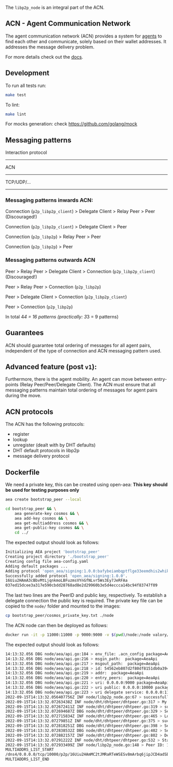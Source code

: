 
The `libp2p_node` is an integral part of the ACN.

## ACN - Agent Communication Network

The agent communication network (ACN) provides a system for [agents](https://github.com/valory-xyz/open-aea) 
to find each other and communicate, solely based on their wallet addresses. 
It addresses the message delivery problem.

For more details check out the [docs](https://valory-xyz.github.io/open-aea/acn/).

## Development

To run all tests run:

``` bash
make test
```

To lint:

``` bash
make lint
```

For mocks generation:
check https://github.com/golang/mock

## Messaging patterns

Interaction protocol
___
ACN
___
TCP/UDP/...
___

### Messaging patterns inwards ACN:


Connection (`p2p_libp2p_client`) > Delegate Client > Relay Peer > Peer (Discouraged!)

Connection (`p2p_libp2p_client`)  > Delegate Client > Peer

Connection (`p2p_libp2p`) > Relay Peer > Peer

Connection (`p2p_libp2p`) > Peer


### Messaging patterns outwards ACN


Peer > Relay Peer > Delegate Client > Connection (`p2p_libp2p_client`) (Discouraged!)

Peer > Relay Peer > Connection (`p2p_libp2p`)

Peer > Delegate Client > Connection (`p2p_libp2p_client`)

Peer > Connection (`p2p_libp2p`)


In total 4*4 = 16 patterns (practically: 3*3 = 9 patterns)

## Guarantees

ACN should guarantee total ordering of messages for all agent pairs, independent of the type of connection and ACN messaging pattern used.

## Advanced feature (post `v1`):

Furthermore, there is the agent mobility. An agent can move between entry-points (Relay Peer/Peer/Delegate Client). The ACN must ensure that all messaging patterns maintain total ordering of messages for agent pairs during the move.

## ACN protocols

The ACN has the following protocols:

- register
- lookup
- unregister (dealt with by DHT defaults)
- DHT default protocols in libp2p
- message delivery protocol

## Dockerfile

We need a private key, this can be created using open-aea:
**This key should be used for testing purposes only**

```bash
aea create bootstrap_peer --local

cd bootstrap_peer && \
    aea generate-key cosmos && \
    aea add-key cosmos && \
    aea get-multiaddress cosmos && \
    aea get-public-key cosmos && \
    cd ../
```

The expected output should look as follows:

```bash
Initializing AEA project 'bootstrap_peer'
Creating project directory './bootstrap_peer'
Creating config file aea-config.yaml
Adding default packages ...
Adding protocol 'open_aea/signing:1.0.0:bafybeiambqptflge33eemdhis2whik67hjplfnqwieoa6wblzlaf7vuo44'...
Successfully added protocol 'open_aea/signing:1.0.0'.
16Uiu2HAmA3cBbvMtLjqnkmoLBFuzmsVYnGfNLvr5Ws3Ey7JeRFAa
037ed15dcee3a317e590cbdd28768ad8e2d29960b3e5d4eccca14bc94f83747f09
```

The last two lines are the PeerID and public key, respectively.
To establish a delegate connection the public key is required.
The private key file can be copied to the `node/` folder and mounted to the images:
```bash
cp bootstrap_peer/cosmos_private_key.txt ./node
```

The ACN node can then be deployed as follows:
```bash
docker run -it -p 11000:11000 -p 9000:9000 -v $(pwd)/node:/node valory/acn-node:v0.1.0 --key-file /node/cosmos_private_key.txt --uri 0.0.0.0:9000 --uri-external 0.0.0.0:10000 --uri-delegate 0.0.0.0:11000
```

The expected output should look as follows:
```bash
14:13:32.056 DBG node/aea/api.go:184 > env_file: .acn_config package=AeaApi
14:13:32.056 DBG node/aea/api.go:216 > msgin_path:  package=AeaApi
14:13:32.056 DBG node/aea/api.go:217 > msgout_path:  package=AeaApi
14:13:32.056 DBG node/aea/api.go:218 > id: 54562eb807d2f80df8151db0a394cac72e16435a5f64275c277cae70308e8b24 package=AeaApi
14:13:32.056 DBG node/aea/api.go:219 > addr:  package=AeaApi
14:13:32.056 DBG node/aea/api.go:220 > entry_peers:  package=AeaApi
14:13:32.056 DBG node/aea/api.go:221 > uri: 0.0.0.0:9000 package=AeaApi
14:13:32.056 DBG node/aea/api.go:222 > uri public: 0.0.0.0:10000 package=AeaApi
14:13:32.056 DBG node/aea/api.go:223 > uri delegate service: 0.0.0.0:11000 package=AeaApi
2022-09-15T14:13:32.056407756Z INF node/libp2p_node.go:67 > successfully initialized API to AEA!
2022-09-15T14:13:32.07263438Z INF node/dht/dhtpeer/dhtpeer.go:317 > My Peer ID is 16Uiu2HAmMC2tJMRaRTeWSESv8mArbq6jipJCD4adSBcBLsbc7cSL package=DHTPeer peerid=16Uiu2HAmMC2tJMRaRTeWSESv8mArbq6jipJCD4adSBcBLsbc7cSL
2022-09-15T14:13:32.072672411Z INF node/dht/dhtpeer/dhtpeer.go:319 > successfully created libp2p node! package=DHTPeer peerid=16Uiu2HAmMC2tJMRaRTeWSESv8mArbq6jipJCD4adSBcBLsbc7cSL
2022-09-15T14:13:32.072694687Z DBG node/dht/dhtpeer/dhtpeer.go:329 > Setting /aea-register/0.1.0 stream... package=DHTPeer peerid=16Uiu2HAmMC2tJMRaRTeWSESv8mArbq6jipJCD4adSBcBLsbc7cSL
2022-09-15T14:13:32.072715834Z INF node/dht/dhtpeer/dhtpeer.go:465 > Load records from store ./agent_records_store_16Uiu2HAmMC2tJMRaRTeWSESv8mArbq6jipJCD4adSBcBLsbc7cSL package=DHTPeer peerid=16Uiu2HAmMC2tJMRaRTeWSESv8mArbq6jipJCD4adSBcBLsbc7cSL
2022-09-15T14:13:32.07279851Z INF node/dht/dhtpeer/dhtpeer.go:375 > successfully loaded 0 agents package=DHTPeer peerid=16Uiu2HAmMC2tJMRaRTeWSESv8mArbq6jipJCD4adSBcBLsbc7cSL
2022-09-15T14:13:32.072818251Z DBG node/dht/dhtpeer/dhtpeer.go:398 > Setting /aea-address/0.1.0 stream... package=DHTPeer peerid=16Uiu2HAmMC2tJMRaRTeWSESv8mArbq6jipJCD4adSBcBLsbc7cSL
2022-09-15T14:13:32.072838532Z DBG node/dht/dhtpeer/dhtpeer.go:402 > Setting /aea/0.1.0 stream... package=DHTPeer peerid=16Uiu2HAmMC2tJMRaRTeWSESv8mArbq6jipJCD4adSBcBLsbc7cSL
2022-09-15T14:13:32.072882157Z INF node/dht/dhtpeer/dhtpeer.go:802 > DelegateService listening for new connections... package=DHTPeer peerid=16Uiu2HAmMC2tJMRaRTeWSESv8mArbq6jipJCD4adSBcBLsbc7cSL
2022-09-15T14:13:32.07291222Z INF node/dht/dhtpeer/dhtpeer.go:532 > Starting monitoring service: FileMonitoring on /acn/acn.stats package=DHTPeer peerid=16Uiu2HAmMC2tJMRaRTeWSESv8mArbq6jipJCD4adSBcBLsbc7cSL
2022-09-15T14:13:32.072933499Z INF node/libp2p_node.go:148 > Peer ID: 16Uiu2HAmMC2tJMRaRTeWSESv8mArbq6jipJCD4adSBcBLsbc7cSL
MULTIADDRS_LIST_START
/dns4/0.0.0.0/tcp/10000/p2p/16Uiu2HAmMC2tJMRaRTeWSESv8mArbq6jipJCD4adSBcBLsbc7cSL
MULTIADDRS_LIST_END
```
